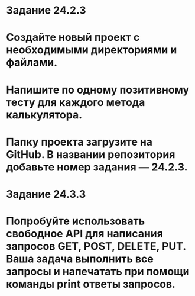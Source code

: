 # Задание 24.2.3

# Создайте новый проект с необходимыми директориями и файлами.
# Напишите по одному позитивному тесту для каждого метода калькулятора.
# Папку проекта загрузите на GitHub. В названии репозитория добавьте номер задания — 24.2.3.

# Задание 24.3.3

# Попробуйте использовать свободное API для написания запросов GET, POST, DELETE, PUT. Ваша задача выполнить все запросы и напечатать при помощи команды print ответы запросов. 
